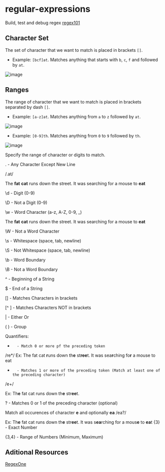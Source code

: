 # regular-expressions

Build, test and debug regex [regex101](https://regex101.com/)

## Character Set

The set of character that we want to match is placed in brackets ```[]```.
- Example: ```[bcf]at```.
Matches anything that starts with ```b```, ```c```, ```f``` and followed by ```at```.

![image](https://user-images.githubusercontent.com/26907925/211916186-1ca1d3c2-624a-477a-bc36-c29155d82c48.png)

## Ranges
The range of character that we want to match is placed in brackets separated by dash ```[]```.
- Example: ```[a-z]at```.
Matches anything from ```a``` to ```z``` followed by ```at```.

![image](https://user-images.githubusercontent.com/26907925/211917697-8592a720-1d70-4839-8949-a0dd9c025aff.png)

- Example: ```[0-9]th```.
Matches anything from ```0``` to ```9``` followed by ```th```.

![image](https://user-images.githubusercontent.com/26907925/211917169-f9cd07b9-0bfa-4a6d-86b6-9ecaa125abb1.png)


Specify the range of character or digits to match.


.       - Any Character Except New Line

/.at/

The **fat** **cat** runs down the street.
     It was searching for a mouse to **eat**


\d      - Digit (0-9)

\D      - Not a Digit (0-9)

\w      - Word Character (a-z, A-Z, 0-9, _)

The **fat** **cat** runs down the street.
     It was searching for a mouse to **eat**
     
\W      - Not a Word Character

\s      - Whitespace (space, tab, newline)

\S      - Not Whitespace (space, tab, newline)

\b      - Word Boundary

\B      - Not a Word Boundary

^       - Beginning of a String

$       - End of a String

[]      - Matches Characters in brackets

[^ ]    - Matches Characters NOT in brackets

|       - Either Or

( )     - Group

Quantifiers:
*       - Match 0 or more pf the preceding token

/re*/
Ex: The fat cat **r**uns down th**e** st**ree**t.
     It was sea**r**ching fo**r** a mouse to eat
  
+       - Matches 1 or more of the preceding token (Match at least one of the preceding character)

/e+/

Ex: Th**e** fat cat runs down th**e** str**ee**t.
   
?       - Matches 0 or 1 of the preceding character (optional) 

Match all occurences of character **e** and optionally **ea**
/ea?/

Ex: Th**e** fat cat runs down th**e** str**ee**t.
     It was s**ea**rching for a mous**e** to **ea**t
{3}     - Exact Number

{3,4}   - Range of Numbers (Minimum, Maximum)

## Aditional Resources
[RegexOne](https://regexone.com/lesson/introduction_abcs)
